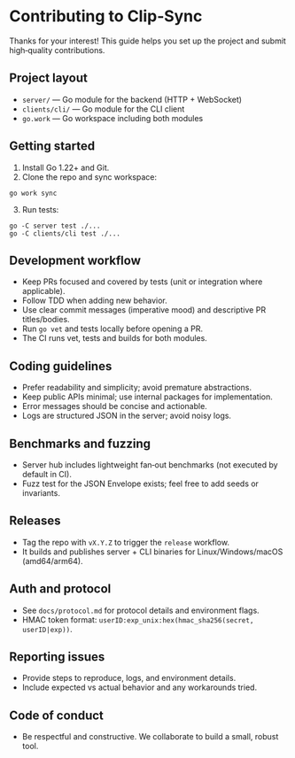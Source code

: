 # Contributing to Clip‑Sync

Thanks for your interest! This guide helps you set up the project and submit high‑quality contributions.

## Project layout

- `server/` — Go module for the backend (HTTP + WebSocket)
- `clients/cli/` — Go module for the CLI client
- `go.work` — Go workspace including both modules

## Getting started

1) Install Go 1.22+ and Git.
2) Clone the repo and sync workspace:

```
go work sync
```

3) Run tests:

```
go -C server test ./...
go -C clients/cli test ./...
```

## Development workflow

- Keep PRs focused and covered by tests (unit or integration where applicable).
- Follow TDD when adding new behavior.
- Use clear commit messages (imperative mood) and descriptive PR titles/bodies.
- Run `go vet` and tests locally before opening a PR.
- The CI runs vet, tests and builds for both modules.

## Coding guidelines

- Prefer readability and simplicity; avoid premature abstractions.
- Keep public APIs minimal; use internal packages for implementation.
- Error messages should be concise and actionable.
- Logs are structured JSON in the server; avoid noisy logs.

## Benchmarks and fuzzing

- Server hub includes lightweight fan‑out benchmarks (not executed by default in CI).
- Fuzz test for the JSON Envelope exists; feel free to add seeds or invariants.

## Releases

- Tag the repo with `vX.Y.Z` to trigger the `release` workflow.
- It builds and publishes server + CLI binaries for Linux/Windows/macOS (amd64/arm64).

## Auth and protocol

- See `docs/protocol.md` for protocol details and environment flags.
- HMAC token format: `userID:exp_unix:hex(hmac_sha256(secret, userID|exp))`.

## Reporting issues

- Provide steps to reproduce, logs, and environment details.
- Include expected vs actual behavior and any workarounds tried.

## Code of conduct

- Be respectful and constructive. We collaborate to build a small, robust tool.

